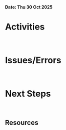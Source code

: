 **Date: Thu 30 Oct 2025**<br>
# Activities
<br>

# Issues/Errors
<br>

# Next Steps
<br>

## Resources
<br>
